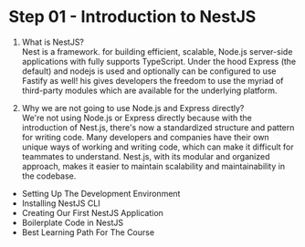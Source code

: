 # Step 01 - Introduction to NestJS

1. What is NestJS?<br />
    Nest is a framework. for building efficient, scalable, Node.js server-side applications with
    fully supports TypeScript. Under the hood Express (the default) and nodejs is used and optionally 
    can be configured to use Fastify as well! his gives developers the freedom to use the myriad of third-party modules which are available for the underlying platform.

2. Why we are not going to use Node.js and Express directly? <br />
    We're not using Node.js or Express directly because with the introduction of Nest.js,
    there's now a standardized structure and pattern for writing code. Many developers and companies have their own unique ways of working and writing code, 
    which can make it difficult for teammates to understand. Nest.js, with its modular and organized approach,
    makes it easier to maintain scalability and maintainability in the codebase.

- Setting Up The Development Environment
- Installing NestJS CLI
- Creating Our First NestJS Application
- Boilerplate Code in NestJS
- Best Learning Path For The Course
